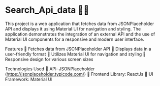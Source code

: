 # Search_Api_data 👨‍💻

This project is a web application that fetches data from JSONPlaceholder API and displays it using Material UI for navigation and styling. The application demonstrates the integration of an external API and the use of Material UI components for a responsive and modern user interface.


Features
🔸 Fetches data from JSONPlaceholder API
🔸 Displays data in a user-friendly format
🔸 Utilizes Material UI for navigation and styling
🔸 Responsive design for various screen sizes


Technologies Used
🔹 API: JSONPlaceholder (https://jsonplaceholder.typicode.com/)
🔹 Frontend Library: ReactJs
🔹 UI Framework: Material UI

